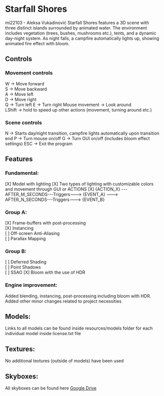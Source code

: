 # Starfall Shores

mi22103 - Aleksa Vukadinović
Starfall Shores features a 3D scene with three distinct islands surrounded by animated water. 
The environment includes vegetation (trees, bushes, mushrooms etc.), tents, and a dynamic day-night system. 
As night falls, a campfire automatically lights up, showing animated fire effect with bloom. 

## Controls

### Movement controls
W -> Move forward  
S -> Move backward  
A -> Move left  
D -> Move right  
Q -> Turn left 
E -> Turn right
Mouse movement -> Look around  
LShift -> hold to speed up other actions (movement, turning around etc.)

### Scene controls
N -> Starts day/night transition, campfire lights automatically upon transition end
P -> Turn mouse on/off
G -> Turn GUI on/off (includes bloom effect settings)
ESC -> Exit the program

## Features

### Fundamental:

[X] Model with lighting
[X] Two types of lighting with customizable colors and movement through GUI or ACTIONS
[X] {ACTION_X} --- AFTER_M_SECONDS---Triggers---> {EVENT_A} ---> AFTER_N_SECONDS---Triggers---> {EVENT_B}

### Group A:

[X] Frame-buffers with post-processing   
[X] Instancing  
[ ] Off-screen Anti-Aliasing  
[ ] Parallax Mapping

### Group B:

[ ] Deferred Shading  
[ ] Point Shadows  
[ ] SSAO
[X] Bloom with the use of HDR

### Engine improvement:

Added blending, instancing, post-processing including bloom with HDR.
Added other minor changes related to project necessities 

## Models:

Links to all models can be found inside resources/models folder for each individual model inside license.txt file

## Textures:

No additional textures (outside of models) have been used

## Skyboxes:

All skyboxes can be found here [Google Drive](https://drive.google.com/drive/folders/130JXuZAqmpzhYGFsPKeJxRDVmApGXKl1)